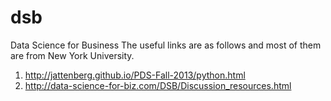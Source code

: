 # dsb
Data Science for Business
The useful links are as follows and most of them are from New York University.
  1. http://jattenberg.github.io/PDS-Fall-2013/python.html
  2. http://data-science-for-biz.com/DSB/Discussion_resources.html
